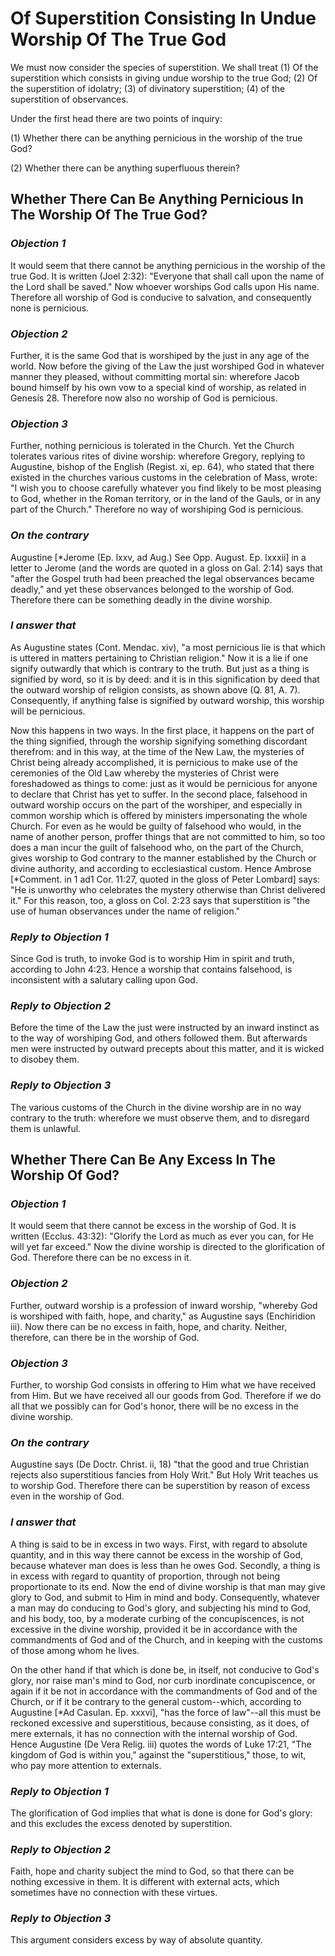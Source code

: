 # Of Superstition Consisting In Undue Worship Of The True God

We must now consider the species of superstition. We shall treat (1)
Of the superstition which consists in giving undue worship to the true
God; (2) Of the superstition of idolatry; (3) of divinatory
superstition; (4) of the superstition of observances.

Under the first head there are two points of inquiry:

(1) Whether there can be anything pernicious in the worship of the
true God?

(2) Whether there can be anything superfluous therein?


## Whether There Can Be Anything Pernicious In The Worship Of The True God?

### *Objection 1*
It would seem that there cannot be anything pernicious
in the worship of the true God. It is written (Joel 2:32): "Everyone
that shall call upon the name of the Lord shall be saved." Now
whoever worships God calls upon His name. Therefore all worship of
God is conducive to salvation, and consequently none is pernicious.

### *Objection 2*
Further, it is the same God that is worshiped by the just in
any age of the world. Now before the giving of the Law the just
worshiped God in whatever manner they pleased, without committing
mortal sin: wherefore Jacob bound himself by his own vow to a special
kind of worship, as related in Genesis 28. Therefore now also no
worship of God is pernicious.

### *Objection 3*
Further, nothing pernicious is tolerated in the Church. Yet
the Church tolerates various rites of divine worship: wherefore
Gregory, replying to Augustine, bishop of the English (Regist. xi,
ep. 64), who stated that there existed in the churches various
customs in the celebration of Mass, wrote: "I wish you to choose
carefully whatever you find likely to be most pleasing to God,
whether in the Roman territory, or in the land of the Gauls, or in
any part of the Church." Therefore no way of worshiping God is
pernicious.

### *On the contrary*
Augustine [*Jerome (Ep. lxxv, ad Aug.) See Opp.
August. Ep. lxxxii] in a letter to Jerome (and the words are quoted
in a gloss on Gal. 2:14) says that "after the Gospel truth had been
preached the legal observances became deadly," and yet these
observances belonged to the worship of God. Therefore there can be
something deadly in the divine worship.

### *I answer that*
As Augustine states (Cont. Mendac. xiv), "a most
pernicious lie is that which is uttered in matters pertaining to
Christian religion." Now it is a lie if one signify outwardly that
which is contrary to the truth. But just as a thing is signified by
word, so it is by deed: and it is in this signification by deed that
the outward worship of religion consists, as shown above (Q. 81, A.
7). Consequently, if anything false is signified by outward worship,
this worship will be pernicious.

Now this happens in two ways. In the first place, it happens on the
part of the thing signified, through the worship signifying something
discordant therefrom: and in this way, at the time of the New Law,
the mysteries of Christ being already accomplished, it is pernicious
to make use of the ceremonies of the Old Law whereby the mysteries of
Christ were foreshadowed as things to come: just as it would be
pernicious for anyone to declare that Christ has yet to suffer. In
the second place, falsehood in outward worship occurs on the part of
the worshiper, and especially in common worship which is offered by
ministers impersonating the whole Church. For even as he would be
guilty of falsehood who would, in the name of another person, proffer
things that are not committed to him, so too does a man incur the
guilt of falsehood who, on the part of the Church, gives worship to
God contrary to the manner established by the Church or divine
authority, and according to ecclesiastical custom. Hence Ambrose
[*Comment. in 1 ad1 Cor. 11:27, quoted in the gloss of Peter Lombard]
says: "He is unworthy who celebrates the mystery otherwise than
Christ delivered it." For this reason, too, a gloss on Col. 2:23 says
that superstition is "the use of human observances under the name of
religion."

### *Reply to Objection 1*
Since God is truth, to invoke God is to worship Him in
spirit and truth, according to John 4:23. Hence a worship that
contains falsehood, is inconsistent with a salutary calling upon God.

### *Reply to Objection 2*
Before the time of the Law the just were instructed by
an inward instinct as to the way of worshiping God, and others
followed them. But afterwards men were instructed by outward precepts
about this matter, and it is wicked to disobey them.

### *Reply to Objection 3*
The various customs of the Church in the divine worship
are in no way contrary to the truth: wherefore we must observe them,
and to disregard them is unlawful.

## Whether There Can Be Any Excess In The Worship Of God?

### *Objection 1*
It would seem that there cannot be excess in the worship
of God. It is written (Ecclus. 43:32): "Glorify the Lord as much as
ever you can, for He will yet far exceed." Now the divine worship is
directed to the glorification of God. Therefore there can be no
excess in it.

### *Objection 2*
Further, outward worship is a profession of inward worship,
"whereby God is worshiped with faith, hope, and charity," as
Augustine says (Enchiridion iii). Now there can be no excess in
faith, hope, and charity. Neither, therefore, can there be in the
worship of God.

### *Objection 3*
Further, to worship God consists in offering to Him what we
have received from Him. But we have received all our goods from God.
Therefore if we do all that we possibly can for God's honor, there
will be no excess in the divine worship.

### *On the contrary*
Augustine says (De Doctr. Christ. ii, 18) "that
the good and true Christian rejects also superstitious fancies from
Holy Writ." But Holy Writ teaches us to worship God. Therefore there
can be superstition by reason of excess even in the worship of God.

### *I answer that*
A thing is said to be in excess in two ways. First,
with regard to absolute quantity, and in this way there cannot be
excess in the worship of God, because whatever man does is less than
he owes God. Secondly, a thing is in excess with regard to quantity
of proportion, through not being proportionate to its end. Now the
end of divine worship is that man may give glory to God, and submit
to Him in mind and body. Consequently, whatever a man may do
conducing to God's glory, and subjecting his mind to God, and his
body, too, by a moderate curbing of the concupiscences, is not
excessive in the divine worship, provided it be in accordance with
the commandments of God and of the Church, and in keeping with the
customs of those among whom he lives.

On the other hand if that which is done be, in itself, not conducive
to God's glory, nor raise man's mind to God, nor curb inordinate
concupiscence, or again if it be not in accordance with the
commandments of God and of the Church, or if it be contrary to the
general custom--which, according to Augustine [*Ad Casulan. Ep.
xxxvi], "has the force of law"--all this must be reckoned excessive
and superstitious, because consisting, as it does, of mere externals,
it has no connection with the internal worship of God. Hence
Augustine (De Vera Relig. iii) quotes the words of Luke 17:21, "The
kingdom of God is within you," against the "superstitious," those, to
wit, who pay more attention to externals.

### *Reply to Objection 1*
The glorification of God implies that what is done is
done for God's glory: and this excludes the excess denoted by
superstition.

### *Reply to Objection 2*
Faith, hope and charity subject the mind to God, so
that there can be nothing excessive in them. It is different with
external acts, which sometimes have no connection with these virtues.

### *Reply to Objection 3*
This argument considers excess by way of absolute
quantity.

